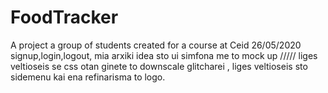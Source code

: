 # FoodTracker
A project a group of students created for a course at Ceid
26/05/2020 signup,login,logout, mia arxiki idea sto ui simfona me to mock up <done> ///// <to do> liges veltioseis se css otan ginete to downscale glitcharei , liges veltioseis sto sidemenu kai ena refinarisma to logo. 

